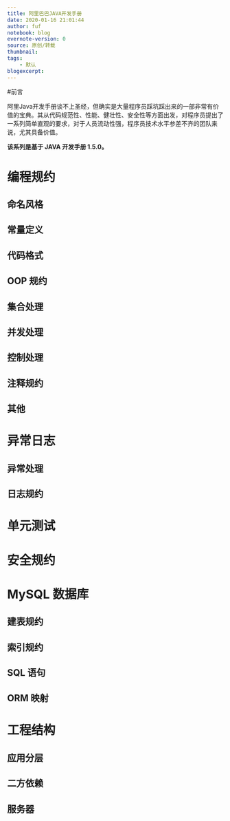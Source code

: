 ```yaml
---
title: 阿里巴巴JAVA开发手册
date: 2020-01-16 21:01:44
author: fuf
notebook: blog
evernote-version: 0
source: 原创/转载
thumbnail: 
tags:
    - 默认
blogexcerpt:
---
```


#前言

阿里Java开发手册谈不上圣经，但确实是大量程序员踩坑踩出来的一部非常有价值的宝典。其从代码规范性、性能、健壮性、安全性等方面出发，对程序员提出了一系列简单直观的要求，对于人员流动性强，程序员技术水平参差不齐的团队来说，尤其具备价值。

**该系列是基于 JAVA 开发手册 1.5.0。**
<!-- more -->

# 编程规约
## 命名风格
## 常量定义
## 代码格式
## OOP 规约
## 集合处理
## 并发处理
## 控制处理
## 注释规约
## 其他

# 异常日志
## 异常处理
## 日志规约

# 单元测试

# 安全规约

# MySQL 数据库

## 建表规约
## 索引规约
## SQL 语句
## ORM 映射

# 工程结构
## 应用分层
## 二方依赖
## 服务器